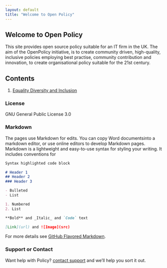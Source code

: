 ```yaml
---
layout: default
title: "Welcome to Open Policy"
---
```


## Welcome to Open Policy

This site provides open source policy suitable for an IT firm in the UK. The aim of the OpenPolicy initiative, is to create community driven, high-quality, inclusive policies employing best practise, community contribution and innovation, to create organisational policy suitable for the 21st century. 

## Contents

1. [Equality Diversity and Inclusion](equality_diversity_and_inclusion.md)

### License
GNU General Public License 3.0

### Markdown

The pages use Markdown for edits. You can copy Word documentsinto a markdown editor, or use online editors to develop Markdown pages. Markdown is a lightweight and easy-to-use syntax for styling your writing. It includes conventions for

```markdown
Syntax highlighted code block

# Header 1
## Header 2
### Header 3

- Bulleted
- List

1. Numbered
2. List

**Bold** and _Italic_ and `Code` text

[Link](url) and ![Image](src)
```

For more details see [GitHub Flavored Markdown](https://guides.github.com/features/mastering-markdown/).

### Support or Contact

Want help with Policy? [contact support](https://www.axelisys.co.uk/contact) and we’ll help you sort it out.
